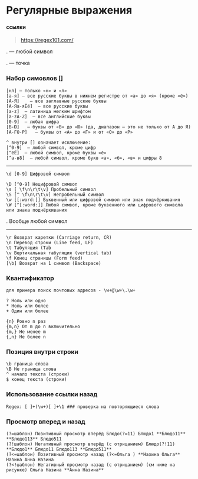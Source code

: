# Регулярные выражения
#### ссылки
>https://regex101.com/


. — любой символ

\. — точка

### Набор симовлов []

```
[нл] — только «н» и «л»
[а-я] — все русские буквы в нижнем регистре от «а» до «я» (кроме «ё»)
[А-Я]    — все заглавные русские буквы
[А-Яа-яЁё]  — все русские буквы
[a-z]  — латиница мелким шрифтом
[a-zA-Z]  — все английские буквы
[0-9]  — любая цифра
[В-Ю]   — буквы от «В» до «Ю» (да, диапазон — это не только от А до Я)
[А-ГО-Р]   — буквы от «А» до «Г» и от «О» до «Р»

^ внутри [] означает исключение:
[^0-9]  — любой символ, кроме цифр
[^ёЁ]  — любой символ, кроме буквы «ё»
[^а-в8]  — любой символ, кроме букв «а», «б», «в» и цифры 8
```

***

```
\d [0-9] Цифровой символ

\D [^0-9] Нецифровой символ
\s [ \f\n\r\t\v] Пробельный символ
\S [^ \f\n\r\t\v] Непробельный символ
\w [[:word:]] Буквенный или цифровой символ или знак подчёркивания
\W [^[:word:]] Любой символ, кроме буквенного или цифрового символа или знака подчёркивания
```

. Вообще любой символ

***

```
\r Возврат каретки (Carriage return, CR) 
\n Перевод строки (Line feed, LF) 
\t Табуляция (Tab
\v Вертикальная табуляция (vertical tab) 
\f Конец страницы (Form feed)
[\b] Возврат на 1 символ (Backspace)
```

### Квантификатор
```
для примера поиск почтовых адресов - \w+@\w+\.\w+

? Ноль или одно
* Ноль или более
+ Один или более

{n} Ровно n раз
{m,n} От m до n включительно
{m,} Не менее m
{,n} Не более n
```

### Позиция внутри строки
```
\b граница слова
\B Не граница слова
^ начало текста (строки)
$ конец текста (строки)
```
### Использование ссылки назад
```
Regex: [ ]+(\w+)[ ]+\1 ### проверка на повторяющиеся слова
```
### Просмотр вперед и назад

```
(?=шаблон) Позитивный просмотр вперёд Блюдо(?=11) Блюдо1 **Блюдо11** **Блюдо113** Блюдо511
(?!шаблон) Негативный просмотр вперёд (с отрицанием) Блюдо(?!11) **Блюдо1** Блюдо11 Блюдо113 **Блюдо511**
(?<=шаблон) Позитивный просмотр назад (?<=Ольга ) **Назина Ольга** Назина Анна Назина
(?<!шаблон) Негативный просмотр назад (с отрицанием) (см ниже на рисунке) Ольга Назина **Анна Назина**
```
